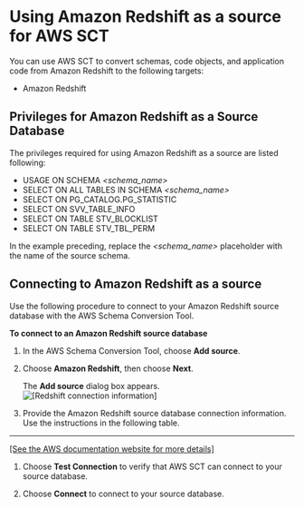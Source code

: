 # Using Amazon Redshift as a source for AWS SCT<a name="CHAP_Source.Redshift"></a>

You can use AWS SCT to convert schemas, code objects, and application code from Amazon Redshift to the following targets: 
+ Amazon Redshift

## Privileges for Amazon Redshift as a Source Database<a name="CHAP_Source.Redshift.Permissions"></a>

The privileges required for using Amazon Redshift as a source are listed following: 
+ USAGE ON SCHEMA *<schema\_name>* 
+ SELECT ON ALL TABLES IN SCHEMA *<schema\_name>* 
+ SELECT ON PG\_CATALOG\.PG\_STATISTIC 
+ SELECT ON SVV\_TABLE\_INFO 
+ SELECT ON TABLE STV\_BLOCKLIST 
+ SELECT ON TABLE STV\_TBL\_PERM 

In the example preceding, replace the *<schema\_name>* placeholder with the name of the source schema\.

## Connecting to Amazon Redshift as a source<a name="CHAP_Source.Redshift.Connecting"></a>

Use the following procedure to connect to your Amazon Redshift source database with the AWS Schema Conversion Tool\. 

**To connect to an Amazon Redshift source database**

1. In the AWS Schema Conversion Tool, choose **Add source**\. 

1. Choose **Amazon Redshift**, then choose **Next**\. 

   The **Add source** dialog box appears\.  
![\[Redshift connection information\]](http://docs.aws.amazon.com/SchemaConversionTool/latest/userguide/images/source-redshift.png)

1. Provide the Amazon Redshift source database connection information\. Use the instructions in the following table\.   
****    
[\[See the AWS documentation website for more details\]](http://docs.aws.amazon.com/SchemaConversionTool/latest/userguide/CHAP_Source.Redshift.html)

1. Choose **Test Connection** to verify that AWS SCT can connect to your source database\. 

1. Choose **Connect** to connect to your source database\.